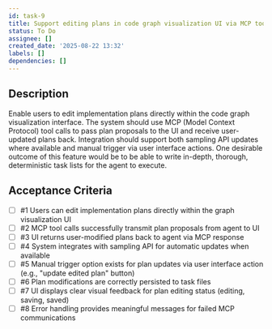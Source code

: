 ```yaml
---
id: task-9
title: Support editing plans in code graph visualization UI via MCP tools
status: To Do
assignee: []
created_date: '2025-08-22 13:32'
labels: []
dependencies: []
---
```


## Description

Enable users to edit implementation plans directly within the code graph visualization interface. The system should use MCP (Model Context Protocol) tool calls to pass plan proposals to the UI and receive user-updated plans back. Integration should support both sampling API updates where available and manual trigger via user interface actions.
One desirable outcome of this feature would be to be able to write in-depth, thorough, deterministic task lists for the agent to execute.

## Acceptance Criteria

- [ ] #1 Users can edit implementation plans directly within the graph visualization UI
- [ ] #2 MCP tool calls successfully transmit plan proposals from agent to UI
- [ ] #3 UI returns user-modified plans back to agent via MCP response
- [ ] #4 System integrates with sampling API for automatic updates when available
- [ ] #5 Manual trigger option exists for plan updates via user interface action (e.g., "update edited plan" button)
- [ ] #6 Plan modifications are correctly persisted to task files
- [ ] #7 UI displays clear visual feedback for plan editing status (editing, saving, saved)
- [ ] #8 Error handling provides meaningful messages for failed MCP communications
